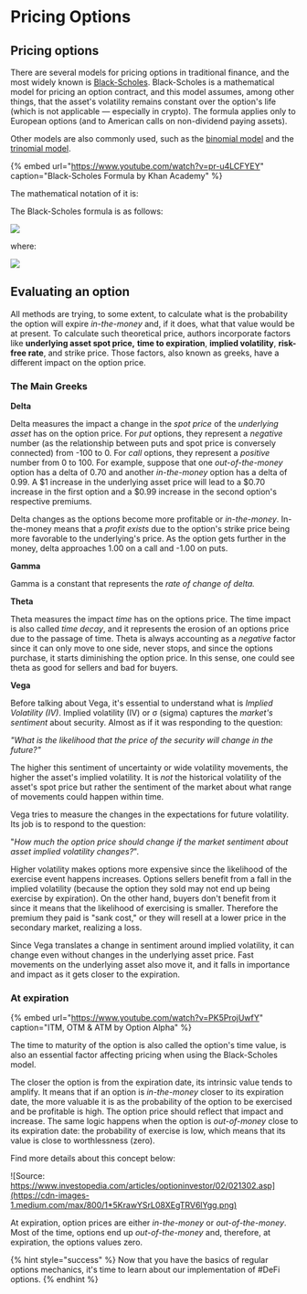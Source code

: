 # Pricing Options

## Pricing options

There are several models for pricing options in traditional finance, and the most widely known is [Black-Scholes](https://www.investopedia.com/terms/b/blackscholes.asp). Black-Scholes is a mathematical model for pricing an option contract, and this model assumes, among other things, that the asset's volatility remains constant over the option's life \(which is not applicable — especially in crypto\). The formula applies only to European options \(and to American calls on non-dividend paying assets\).

Other models are also commonly used, such as the [binomial model](https://www.investopedia.com/terms/b/binomialoptionpricing.asp) and the [trinomial model](https://www.investopedia.com/terms/t/trinomialoptionpricingmodel.asp).

{% embed url="https://www.youtube.com/watch?v=pr-u4LCFYEY" caption="Black-Scholes Formula by Khan Academy" %}

The mathematical notation of it is:

The Black-Scholes formula is as follows:

![](https://cdn-images-1.medium.com/max/800/1*kvlHeap4Kutcq9Ixspms5A.png)

where:

![](https://cdn-images-1.medium.com/max/800/1*LgTMcBuf3T9n8382cbLCzg.png)

## **Evaluating an option**

All methods are trying, to some extent, to calculate what is the probability the option will expire _in-the-money_ and, if it does, what that value would be at present. To calculate such theoretical price, authors incorporate factors like **underlying asset spot price,** **time to expiration**, **implied volatility**, **risk-free rate**, and strike price. Those factors, also known as greeks, have a different impact on the option price.

### The Main Greeks

**Delta**

Delta measures the impact a change in the _spot price_ of the _underlying asset_ has on the option price. For _put_ options, they represent a _negative_ number \(as the relationship between puts and spot price is conversely connected\) from -100 to 0. For _call_ options, they represent a _positive_ number from 0 to 100. For example, suppose that one _out-of-the-money_ option has a delta of 0.70 and another _in-the-money_ option has a delta of 0.99. A $1 increase in the underlying asset price will lead to a $0.70 increase in the first option and a $0.99 increase in the second option's respective premiums. 

Delta changes as the options become more profitable or _in-the-money_. In-the-money means that a _profit exists_ due to the option's strike price being more favorable to the underlying's price. As the option gets further in the money, delta approaches 1.00 on a call and -1.00 on puts.

**Gamma**

Gamma is a constant that represents the _rate of change of delta._  

**Theta**

Theta measures the impact _time_ has on the options price. The time impact is also called _time decay_, and it represents the erosion of an options price due to the passage of time. Theta is always accounting as a _negative_ factor since it can only move to one side, never stops, and since the options purchase, it starts diminishing the option price. In this sense, one could see theta as good for sellers and bad for buyers.  

**Vega**

Before talking about Vega, it's essential to understand what is _Implied Volatility \(IV\)_. Implied volatility \(IV\) or σ \(sigma\) captures the _market's sentiment_ about security. Almost as if it was responding to the question:

_"What is the likelihood that the price of the security will change in the future?"_

The higher this sentiment of uncertainty or wide volatility movements, the higher the asset's implied volatility. It is _not_ the historical volatility of the asset's spot price but rather the sentiment of the market about what range of movements could happen within time.

Vega tries to measure the changes in the expectations for future volatility. Its job is to respond to the question:

"_How much the option price should change if the market sentiment about asset implied volatility changes?_".  

Higher volatility makes options more expensive since the likelihood of the exercise event happens increases. Options sellers benefit from a fall in the implied volatility \(because the option they sold may not end up being exercise by expiration\). On the other hand, buyers don't benefit from it since it means that the likelihood of exercising is smaller. Therefore the premium they paid is "sank cost," or they will resell at a lower price in the secondary market, realizing a loss. 

Since Vega translates a change in sentiment around implied volatility, it can change even without changes in the underlying asset price. Fast movements on the underlying asset also move it, and it falls in importance and impact as it gets closer to the expiration. 

### **At expiration**

{% embed url="https://www.youtube.com/watch?v=PK5ProjUwfY" caption="ITM, OTM & ATM by Option Alpha" %}

The time to maturity of the option is also called the option's time value, is also an essential factor affecting pricing when using the Black-Scholes model.

The closer the option is from the expiration date, its intrinsic value tends to amplify. It means that if an option is _in-the-money_ closer to its expiration date, the more valuable it is as the probability of the option to be exercised and be profitable is high. The option price should reflect that impact and increase. The same logic happens when the option is _out-of-money_ close to its expiration date: the probability of exercise is low, which means that its value is close to worthlessness \(zero\).  

Find more details about this concept below:

![Source: https://www.investopedia.com/articles/optioninvestor/02/021302.asp](https://cdn-images-1.medium.com/max/800/1*5KrawYSrL08XEgTRV6lYgg.png)

At expiration, option prices are either _in-the-money_ or _out-of-the-money_. Most of the time, options end up _out-of-the-money_ and, therefore, at expiration, the options values zero.

{% hint style="success" %}
Now that you have the basics of regular options mechanics, it's time to learn about our implementation of \#DeFi options.
{% endhint %}

